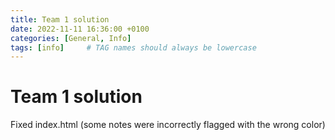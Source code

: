 ```yaml
---
title: Team 1 solution
date: 2022-11-11 16:36:00 +0100
categories: [General, Info]
tags: [info]     # TAG names should always be lowercase
---
```


# Team 1 solution
Fixed index.html (some notes were incorrectly flagged with the wrong color)
